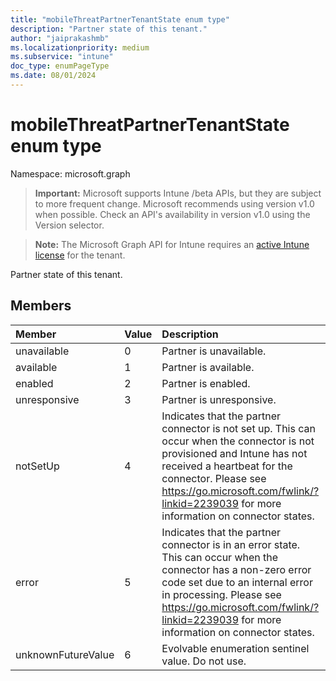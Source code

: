 ```yaml
---
title: "mobileThreatPartnerTenantState enum type"
description: "Partner state of this tenant."
author: "jaiprakashmb"
ms.localizationpriority: medium
ms.subservice: "intune"
doc_type: enumPageType
ms.date: 08/01/2024
---
```


# mobileThreatPartnerTenantState enum type

Namespace: microsoft.graph

> **Important:** Microsoft supports Intune /beta APIs, but they are subject to more frequent change. Microsoft recommends using version v1.0 when possible. Check an API's availability in version v1.0 using the Version selector.

> **Note:** The Microsoft Graph API for Intune requires an [active Intune license](https://go.microsoft.com/fwlink/?linkid=839381) for the tenant.

Partner state of this tenant.

## Members
|Member|Value|Description|
|:---|:---|:---|
|unavailable|0|Partner is unavailable.|
|available|1|Partner is available.|
|enabled|2|Partner is enabled.|
|unresponsive|3|Partner is unresponsive.|
|notSetUp|4|Indicates that the partner connector is not set up. This can occur when the connector is not provisioned and Intune has not received a heartbeat for the connector. Please see https://go.microsoft.com/fwlink/?linkid=2239039 for more information on connector states.|
|error|5|Indicates that the partner connector is in an error state. This can occur when the connector has a non-zero error code set due to an internal error in processing. Please see https://go.microsoft.com/fwlink/?linkid=2239039 for more information on connector states.|
|unknownFutureValue|6|Evolvable enumeration sentinel value. Do not use.|